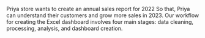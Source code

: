 Priya store wants to create an annual sales report for 2022
So that, Priya can understand their customers and grow more sales in 2023.
Our workflow for creating the Excel dashboard involves four main stages: data cleaning, processing, analysis, and dashboard creation.

